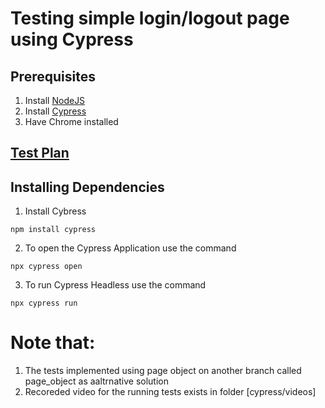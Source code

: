 # Testing simple login/logout page using Cypress

## __Prerequisites__
1. Install [NodeJS](https://nodejs.org)
2. Install [Cypress](https://docs.cypress.io/guides/getting-started/installing-cypress.html#Install-binary)
3. Have Chrome installed

## [Test Plan](testplan.txt)

## __Installing Dependencies__
1. Install Cybress
````
npm install cypress
````
2. To open the Cypress Application use the command
````
npx cypress open
````

3. To run Cypress Headless use the command
````
npx cypress run
````

# Note that: 
1. The tests implemented using page object on another branch called page_object as aaltrnative solution
2. Recoreded video for the running tests exists in folder [cypress/videos]